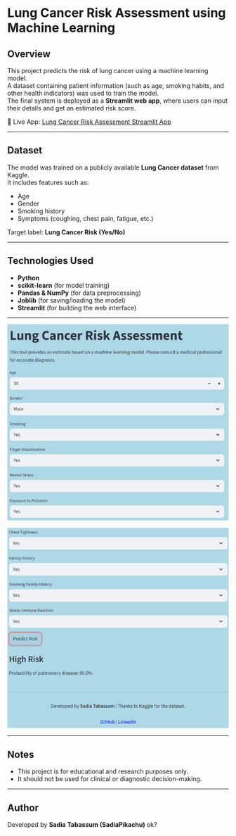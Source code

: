 # Lung Cancer Risk Assessment using Machine Learning

## Overview
This project predicts the risk of lung cancer using a machine learning model.  
A dataset containing patient information (such as age, smoking habits, and other health indicators) was used to train the model.  
The final system is deployed as a **Streamlit web app**, where users can input their details and get an estimated risk score.

🔗 Live App: [Lung Cancer Risk Assessment Streamlit App](https://f5zugceygmsxwtde7sqfsz.streamlit.app/)

---

## Dataset
The model was trained on a publicly available **Lung Cancer dataset** from Kaggle.  
It includes features such as:
- Age  
- Gender  
- Smoking history  
- Symptoms (coughing, chest pain, fatigue, etc.)  

Target label: **Lung Cancer Risk (Yes/No)**  

---

## Technologies Used
- **Python**
- **scikit-learn** (for model training)
- **Pandas & NumPy** (for data preprocessing)
- **Joblib** (for saving/loading the model)
- **Streamlit** (for building the web interface)

---



 

![](https://raw.githubusercontent.com/SadiaPikachu/Lung-Cancer-Risk-Assessment-ML-/d2e83b9d2828624667b8d802bf60bf752cf466a3/L1.png) 



![](https://raw.githubusercontent.com/SadiaPikachu/Lung-Cancer-Risk-Assessment-ML-/d2e83b9d2828624667b8d802bf60bf752cf466a3/L2.png) 

---

## Notes
- This project is for educational and research purposes only.  
- It should not be used for clinical or diagnostic decision-making.  

---

## Author
Developed by **Sadia Tabassum (SadiaPikachu)** ok? 
